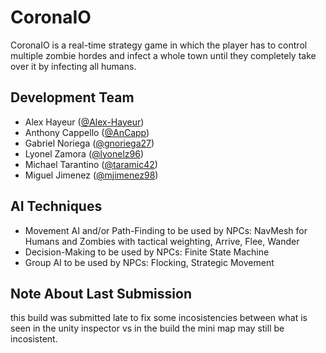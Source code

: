 # CoronaIO
CoronaIO is a real-time strategy game in which the player has to control multiple zombie hordes and infect a whole town until they completely take over it by infecting all humans.

## Development Team
- Alex Hayeur ([@Alex-Hayeur](http://github.com/Alex-Hayeur))
- Anthony Cappello ([@AnCapp](http://github.com/AnCapp))
- Gabriel Noriega ([@gnoriega27](http://github.com/gnoriega27))
- Lyonel Zamora ([@lyonelz96](http://github.com/lyonelz96))
- Michael Tarantino ([@taramic42](http://github.com/taramic42))
- Miguel Jimenez ([@mjimenez98](http://github.com/mjimenez98))

## AI Techniques
- Movement AI and/or Path-Finding to be used by NPCs: NavMesh for Humans and Zombies with tactical weighting, Arrive, Flee, Wander
- Decision-Making to be used by NPCs: Finite State Machine
- Group AI to be used by NPCs: Flocking, Strategic Movement


## Note About Last Submission 
this build was submitted late to fix some incosistencies between what is seen in the 
unity inspector vs in the build the mini map may still be incosistent.